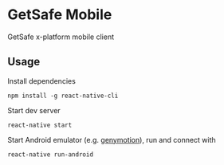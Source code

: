 # GetSafe Mobile

GetSafe x-platform mobile client

## Usage

Install dependencies

```
npm install -g react-native-cli
```

Start dev server
```
react-native start
```

Start Android emulator (e.g. [genymotion](https://www.genymotion.com/)), run and connect with
```
react-native run-android
```
